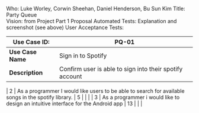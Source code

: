 Who: Luke Worley, Corwin Sheehan, Daniel Henderson, Bu Sun Kim
Title: Party Queue  
Vision: from Project Part 1 Proposal
Automated Tests: Explanation and screenshot (see above)
User Acceptance Tests:


|  **Use Case ID:** | PQ-01 |
|------|------|
|**Use Case Name**|Sign in to Spotify|
| **Description** |Confirm user is able to sign into their spotify account|

| 2  | As a programmer I would like users to be able to search for available songs in the spotify library.    | 5  |   |   |
| 3   |       As a programmer i would like to design an intuitive interface for the Android app   | 13  |  |  |
